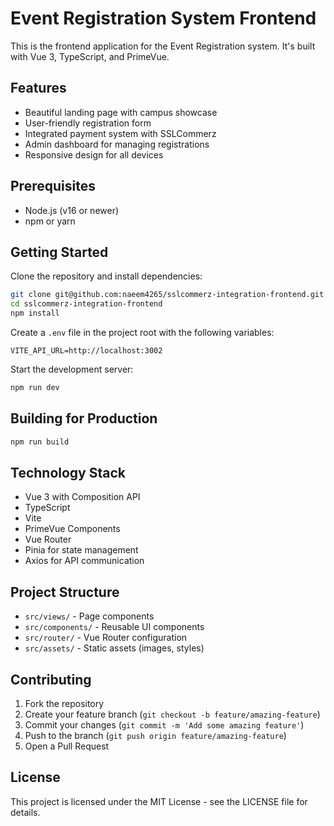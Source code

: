 # Event Registration System Frontend

This is the frontend application for the Event Registration system. It's built with Vue 3, TypeScript, and PrimeVue.

## Features

- Beautiful landing page with campus showcase
- User-friendly registration form
- Integrated payment system with SSLCommerz
- Admin dashboard for managing registrations
- Responsive design for all devices

## Prerequisites

- Node.js (v16 or newer)
- npm or yarn

## Getting Started

Clone the repository and install dependencies:

```bash
git clone git@github.com:naeem4265/sslcommerz-integration-frontend.git
cd sslcommerz-integration-frontend
npm install
```

Create a `.env` file in the project root with the following variables:

```
VITE_API_URL=http://localhost:3002
```

Start the development server:

```bash
npm run dev
```

## Building for Production

```bash
npm run build
```

## Technology Stack

- Vue 3 with Composition API
- TypeScript
- Vite
- PrimeVue Components
- Vue Router
- Pinia for state management
- Axios for API communication

## Project Structure

- `src/views/` - Page components
- `src/components/` - Reusable UI components
- `src/router/` - Vue Router configuration
- `src/assets/` - Static assets (images, styles)

## Contributing

1. Fork the repository
2. Create your feature branch (`git checkout -b feature/amazing-feature`)
3. Commit your changes (`git commit -m 'Add some amazing feature'`)
4. Push to the branch (`git push origin feature/amazing-feature`)
5. Open a Pull Request

## License

This project is licensed under the MIT License - see the LICENSE file for details. 